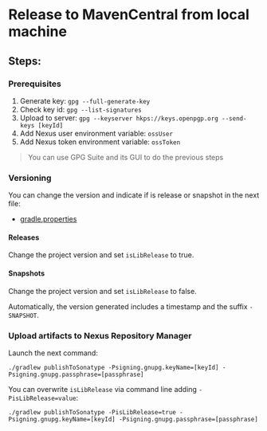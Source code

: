 # Release to MavenCentral from local machine

## Steps:

### Prerequisites

   1. Generate key: `gpg --full-generate-key`
   2. Check key id: `gpg --list-signatures`
   3. Upload to server: `gpg --keyserver hkps://keys.openpgp.org --send-keys [keyId]`
   4. Add Nexus user environment variable: `ossUser`
   5. Add Nexus token environment variable: `ossToken`

> You can use GPG Suite and its GUI to do the previous steps

### Versioning

You can change the version and indicate if is release or snapshot in the next file:

- [gradle.properties](/gradle.properties)

#### Releases

Change the project version and set `isLibRelease` to true.

#### Snapshots

Change the project version and set `isLibRelease` to false.

Automatically, the version generated includes a timestamp and the suffix `-SNAPSHOT`.
   
### Upload artifacts to Nexus Repository Manager

Launch the next command:

```
./gradlew publishToSonatype -Psigning.gnupg.keyName=[keyId] -Psigning.gnupg.passphrase=[passphrase]
```

You can overwrite `isLibRelease` via command line adding `-PisLibRelease=value`:

```
./gradlew publishToSonatype -PisLibRelease=true -Psigning.gnupg.keyName=[keyId] -Psigning.gnupg.passphrase=[passphrase]
```
